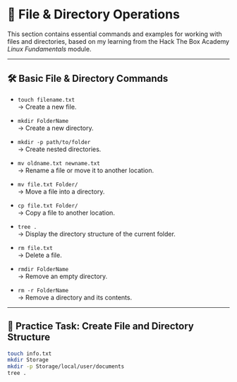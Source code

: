 # 📁 File & Directory Operations

This section contains essential commands and examples for working with files and directories, based on my learning from the Hack The Box Academy *Linux Fundamentals* module.

---

## 🛠 Basic File & Directory Commands

- `touch filename.txt`  
  → Create a new file.

- `mkdir FolderName`  
  → Create a new directory.

- `mkdir -p path/to/folder`  
  → Create nested directories.

- `mv oldname.txt newname.txt`  
  → Rename a file or move it to another location.

- `mv file.txt Folder/`  
  → Move a file into a directory.

- `cp file.txt Folder/`  
  → Copy a file to another location.

- `tree .`  
  → Display the directory structure of the current folder.

- `rm file.txt`  
  → Delete a file.

- `rmdir FolderName`  
  → Remove an empty directory.

- `rm -r FolderName`  
  → Remove a directory and its contents.

---

## 🧪 Practice Task: Create File and Directory Structure

```bash
touch info.txt
mkdir Storage
mkdir -p Storage/local/user/documents
tree .
